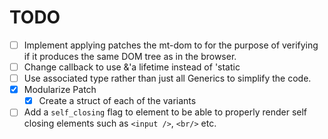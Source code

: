 # TODO
- [ ] Implement applying patches the mt-dom to for the purpose of verifying
    if it produces the same DOM tree as in the browser.
- [ ] Change callback to use &'a lifetime instead of 'static
- [ ] Use associated type rather than just all Generics to simplify the code.
- [X] Modularize Patch
    - [X] Create a struct of each of the variants
- [ ] Add a `self_closing` flag to element to be able to properly render self closing elements such as `<input />`, `<br/>` etc.
